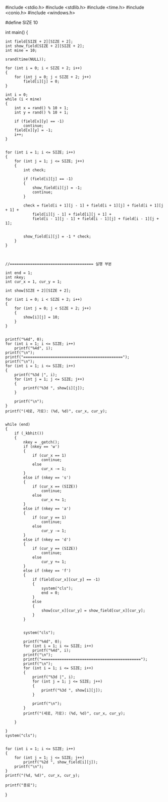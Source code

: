 #include <stdio.h> 
#include <stdlib.h> 
#include <time.h> 
#include <conio.h> 
#include <windows.h>

#define SIZE 10

int main() {

	int field[SIZE + 2][SIZE + 2];
	int show_field[SIZE + 2][SIZE + 2];
	int mine = 10;

	srand(time(NULL));

	for (int i = 0; i < SIZE + 2; i++)
	{
		for (int j = 0; j < SIZE + 2; j++)
			field[i][j] = 0;
	}

	int i = 0;
	while (i < mine)
	{
		int x = rand() % 10 + 1;
		int y = rand() % 10 + 1;

		if (field[x][y] == -1)
			continue;
		field[x][y] = -1;
		i++;
	}


	for (int i = 1; i <= SIZE; i++)
	{
		for (int j = 1; j <= SIZE; j++)
		{
			int check;

			if (field[i][j] == -1)
			{
				show_field[i][j] = -1;
				continue;
			}

			check = field[i + 1][j - 1] + field[i + 1][j] + field[i + 1][j + 1] +
				field[i][j - 1] + field[i][j + 1] +
				field[i - 1][j - 1] + field[i - 1][j] + field[i - 1][j + 1];


			show_field[i][j] = -1 * check;
		}
	}



	//===================================== 실행 부분 

	int end = 1;
	int nkey;
	int cur_x = 1, cur_y = 1;

	int show[SIZE + 2][SIZE + 2];

	for (int i = 0; i < SIZE + 2; i++)
	{
		for (int j = 0; j < SIZE + 2; j++)
		{
			show[i][j] = 10;
		}
	}


	printf("%4d", 0);
	for (int i = 1; i <= SIZE; i++)
		printf("%4d", i);
	printf("\n");
	printf("============================================");
	printf("\n");
	for (int i = 1; i <= SIZE; i++)
	{
		printf("%3d |", i);
		for (int j = 1; j <= SIZE; j++)
		{
			printf("%3d ", show[i][j]);
		}

		printf("\n");
	}
	printf("(세로, 가로): (%d, %d)", cur_x, cur_y);


	while (end)
	{
		if (_kbhit())
		{
			nkey = _getch();
			if (nkey == 'w')
			{
				if (cur_x == 1)
					continue;
				else
					cur_x -= 1;
			}
			else if (nkey == 's')
			{
				if (cur_x == (SIZE))
					continue;
				else
					cur_x += 1;
			}
			else if (nkey == 'a')
			{
				if (cur_y == 1)
					continue;
				else
					cur_y -= 1;
			}
			else if (nkey == 'd')
			{
				if (cur_y == (SIZE))
					continue;
				else
					cur_y += 1;
			}
			else if (nkey == 'f')
			{
				if (field[cur_x][cur_y] == -1)
				{
					system("cls");
					end = 0;
				}
				else
				{
					show[cur_x][cur_y] = show_field[cur_x][cur_y];
				}
			}


			system("cls");

			printf("%4d", 0);
			for (int i = 1; i <= SIZE; i++)
				printf("%4d", i);
			printf("\n");
			printf("============================================");
			printf("\n");
			for (int i = 1; i <= SIZE; i++)
			{
				printf("%3d |", i);
				for (int j = 1; j <= SIZE; j++)
				{
					printf("%3d ", show[i][j]);
				}

				printf("\n");
			}
			printf("(세로, 가로): (%d, %d)", cur_x, cur_y);

		}

	}
	system("cls");


	for (int i = 1; i <= SIZE; i++)
	{
		for (int j = 1; j <= SIZE; j++)
			printf("%2d ", show_field[i][j]);
		printf("\n");
	}
	printf("(%d, %d)", cur_x, cur_y);

	printf("종료");
}

